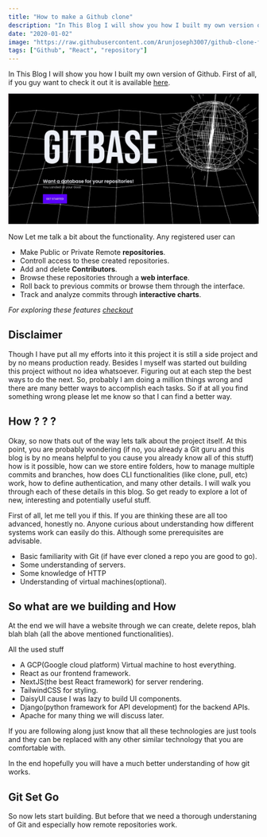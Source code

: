 ```yaml
---
title: "How to make a Github clone"
description: "In This Blog I will show you how I built my own version of Github."
date: "2020-01-02"
image: "https://raw.githubusercontent.com/Arunjoseph3007/github-clone-frontend/main/public/banner.jpg"
tags: ["Github", "React", "repository"]
---
```


In This Blog I will show you how I built my own version of Github. First of all, if you guy want to check it out it is available [here](http://gitbase.sytes.net).

![Gitbase](https://raw.githubusercontent.com/Arunjoseph3007/github-clone-frontend/main/public/banner.jpg)

Now Let me talk a bit about the functionality. Any registered user can

- Make Public or Private Remote **repositories**.
- Controll access to these created repositories.
- Add and delete **Contributors**.
- Browse these repositories through a **web interface**.
- Roll back to previous commits or browse them through the interface.
- Track and analyze commits through **interactive charts**.

_For exploring these features [checkout](http://gitbase.sytes.net/arunjoseph/test1)_

## Disclaimer

Though I have put all my efforts into it this project it is still a side project and by no means production ready. Besides I myself was started out building this project without no idea whatsoever. Figuring out at each step the best ways to do the next. So, probably I am doing a million things wrong and there are many better ways to accomplish each tasks. So if at all you find something wrong please let me know so that I can find a better way.

## How ? ? ?

Okay, so now thats out of the way lets talk about the project itself. At this point, you are probably wondering (if no, you already a Git guru and this blog is by no means helpful to you cause you already know all of this stuff) how is it possible, how can we store entire folders, how to manage multiple commits and branches, how does CLI functionalities (like clone, pull, etc) work, how to define authentication, and many other details. I will walk you through each of these details in this blog. So get ready to explore a lot of new, interesting and potentially useful stuff.

First of all, let me tell you if this. If you are thinking these are all too advanced, honestly no. Anyone curious about understanding how different systems work can easily do this. Although some prerequisites are advisable.

- Basic familiarity with Git (if have ever cloned a repo you are good to go).
- Some understanding of servers.
- Some knowledge of HTTP
- Understanding of virtual machines(optional).

## So what are we building and How

At the end we will have a website through we can create, delete repos, blah blah blah (all the above mentioned functionalities).

All the used stuff

- A GCP(Google cloud platform) Virtual machine to host everything.
- React as our frontend framework.
- NextJS(the best React framework) for server rendering.
- TailwindCSS for styling.
- DaisyUI cause I was lazy to build UI components.
- Django(python framework for API development) for the backend APIs.
- Apache for many thing we will discuss later.

If you are following along just know that all these technologies are just tools and they can be replaced with any other similar technology that you are comfortable with.

In the end hopefully you will have a much better understanding of how git works.

## Git Set Go 

So now lets start building. But before that we need a thorough understaning of Git and especially how remote repositories work. 
